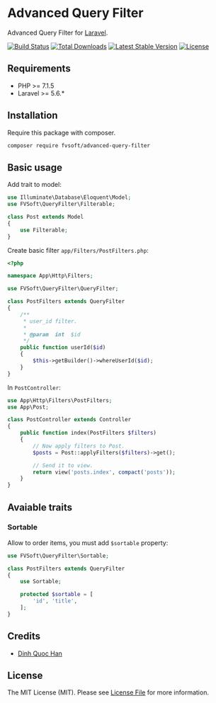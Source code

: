 # Advanced Query Filter

Advanced Query Filter for [Laravel](https://laravel.com/).

[![Build Status](https://api.travis-ci.org/fvsoft/advanced-query-filter.svg)](https://travis-ci.org/fvsoft/advanced-query-filter)
[![Total Downloads](https://poser.pugx.org/fvsoft/advanced-query-filter/d/total.svg)](https://packagist.org/packages/fvsoft/advanced-query-filter)
[![Latest Stable Version](https://poser.pugx.org/fvsoft/advanced-query-filter/v/stable.svg)](https://packagist.org/packages/fvsoft/advanced-query-filter)
[![License](https://poser.pugx.org/fvsoft/advanced-query-filter/license.svg)](https://packagist.org/packages/fvsoft/advanced-query-filter)

## Requirements

- PHP >= 7.1.5
- Laravel >= 5.6.*

## Installation

Require this package with composer.

```bash
composer require fvsoft/advanced-query-filter
```

## Basic usage

Add trait to model:

```php
use Illuminate\Database\Eloquent\Model;
use FVSoft\QueryFilter\Filterable;

class Post extends Model
{
    use Filterable;
}
```

Create basic filter `app/Filters/PostFilters.php`:

```php
<?php

namespace App\Http\Filters;

use FVSoft\QueryFilter\QueryFilter;

class PostFilters extends QueryFilter
{
    /**
     * user_id filter.
     *
     * @param  int  $id
     */
    public function userId($id)
    {
        $this->getBuilder()->whereUserId($id);
    }
}
```

In `PostController`:

```php
use App\Http\Filters\PostFilters;
use App\Post;

class PostController extends Controller
{
    public function index(PostFilters $filters)
    {
        // Now apply filters to Post.
        $posts = Post::applyFilters($filters)->get();

        // Send it to view.
        return view('posts.index', compact('posts'));
    }
}
```

## Avaiable traits

### Sortable

Allow to order items, you must add `$sortable` property:

```php
use FVSoft\QueryFilter\Sortable;

class PostFilters extends QueryFilter
{
    use Sortable;

    protected $sortable = [
        'id', 'title',
    ];
}
```

## Credits

- [Dinh Quoc Han](https://github.com/dinhquochan)

## License

The MIT License (MIT). Please see [License File](LICENSE.md) for more information.
